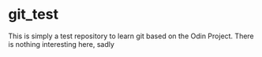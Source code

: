 # git_test

This is simply a test repository to learn git based on the Odin Project.
There is nothing interesting here, sadly 
